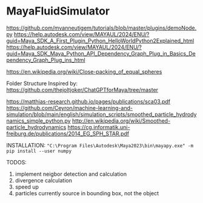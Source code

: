 # MayaFluidSimulator

https://github.com/mvanneutigem/tutorials/blob/master/plugins/demoNode.py
https://help.autodesk.com/view/MAYAUL/2024/ENU/?guid=Maya_SDK_A_First_Plugin_Python_HelloWorldPython2Explained_html
https://help.autodesk.com/view/MAYAUL/2024/ENU/?guid=Maya_SDK_Maya_Python_API_Dependency_Graph_Plug_in_Basics_Dependency_Graph_Plug_ins_html

https://en.wikipedia.org/wiki/Close-packing_of_equal_spheres

Folder Structure Inspired by:
https://github.com/thejoltjoker/ChatGPTforMaya/tree/master

https://matthias-research.github.io/pages/publications/sca03.pdf
https://github.com/Ceyron/machine-learning-and-simulation/blob/main/english/simulation_scripts/smoothed_particle_hydrodynamics_simple_python.py
http://en.wikipedia.org/wiki/Smoothed-particle_hydrodynamics
https://cg.informatik.uni-freiburg.de/publications/2014_EG_SPH_STAR.pdf


INSTALLATION:
`"C:\Program Files\Autodesk\Maya2023\bin\mayapy.exe" -m pip install --user numpy`


TODOS:

1. implement neigbor detection and calculation
2. divergence calculation
3. speed up
4. particles currently source in bounding box, not the object